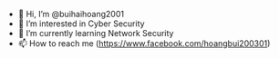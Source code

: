 - 👋 Hi, I’m @buihaihoang2001
- 👀 I’m interested in Cyber Security
- 🌱 I’m currently learning Network Security
- 📫 How to reach me (https://www.facebook.com/hoangbui200301)

<!---
buihaihoang2001/buihaihoang2001 is a ✨ special ✨ repository because its `README.md` (this file) appears on your GitHub profile.
You can click the Preview link to take a look at your changes.
--->
